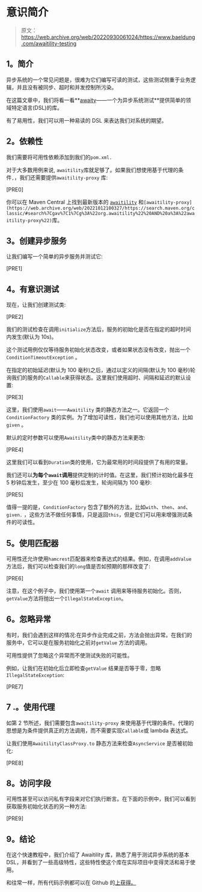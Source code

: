 # 意识简介

> 原文：<https://web.archive.org/web/20220930061024/https://www.baeldung.com/awaitility-testing>

## **1。简介**

异步系统的一个常见问题是，很难为它们编写可读的测试，这些测试侧重于业务逻辑，并且没有被同步、超时和并发控制所污染。

在这篇文章中，我们将看一看**[awaity](https://web.archive.org/web/20221012100327/http://www.awaitility.org/)——一个为异步系统测试**提供简单的领域特定语言(DSL)的库。

有了易用性，我们可以用一种易读的 DSL 来表达我们对系统的期望。

## **2。依赖性**

我们需要将可用性依赖添加到我们的`pom.xml.`

对于大多数用例来说, `awaitility`库就足够了。如果我们想使用基于代理的条件`,`，我们还需要提供`awaitility-proxy` 库:

[PRE0]

你可以在 Maven Central 上找到最新版本的 [`awaitility`](https://web.archive.org/web/20221012100327/https://search.maven.org/classic/#search%7Cgav%7C1%7Cg%3A%22org.awaitility%22%20AND%20a%3A%22awaitility%22) 和`[awaitility-proxy](https://web.archive.org/web/20221012100327/https://search.maven.org/classic/#search%7Cgav%7C1%7Cg%3A%22org.awaitility%22%20AND%20a%3A%22awaitility-proxy%22)`库。

## **3。创建异步服务**

让我们编写一个简单的异步服务并测试它:

[PRE1]

## **4。有意识测试**

现在，让我们创建测试类:

[PRE2]

我们的测试检查在调用`initialize`方法后，服务的初始化是否在指定的超时时间内发生(默认为 10s)。

这个测试用例仅仅等待服务初始化状态改变，或者如果状态没有改变，抛出一个`ConditionTimeoutException` 。

在指定的初始延迟(默认为 100 毫秒)之后，通过以定义的间隔(默认为 100 毫秒)轮询我们的服务的`Callable`来获得状态。这里我们使用超时、间隔和延迟的默认设置:

[PRE3]

这里，我们使用`await`——`Awaitility` 类的静态方法之一。它返回一个`ConditionFactory` 类的实例。为了增加可读性，我们也可以使用其他方法，比如`given` 。

默认的定时参数可以使用`Awaitility`类中的静态方法来更改:

[PRE4]

这里我们可以看到`Duration`类的使用，它为最常用的时间段提供了有用的常量。

我们还可以**为每个`await`调用**提供定制的计时值。在这里，我们预计初始化最多在 5 秒钟后发生，至少在 100 毫秒后发生，轮询间隔为 100 毫秒:

[PRE5]

值得一提的是，`ConditionFactory` 包含了额外的方法，比如`with`、`then`、`and`、`given.` ，这些方法不做任何事情，只是返回`this`，但是它们可以用来增强测试条件的可读性。

## **5。使用匹配器**

可用性还允许使用`hamcrest`匹配器来检查表达式的结果。例如，在调用`addValue`方法后，我们可以检查我们的`long`值是否如预期的那样改变了:

[PRE6]

注意，在这个例子中，我们使用第一个`await` 调用来等待服务初始化。否则，`getValue`方法将抛出一个`IllegalStateException`。

## **6。忽略异常**

有时，我们会遇到这样的情况:在异步作业完成之前，方法会抛出异常。在我们的服务中，它可以是在服务初始化之前对`getValue` 方法的调用。

可用性提供了忽略这个异常而不使测试失败的可能性。

例如，让我们在初始化后立即检查`getValue` 结果是否等于零，忽略`IllegalStateException`:

[PRE7]

## 7 .**。使用代理**

如第 2 节所述，我们需要包含`awaitility-proxy` 来使用基于代理的条件。代理的思想是为条件提供真正的方法调用，而不需要实现`Callable`或 lambda 表达式。

让我们使用`AwaitilityClassProxy.to` 静态方法来检查`AsyncService` 是否被初始化:

[PRE8]

## **8。访问字段**

可用性甚至可以访问私有字段来对它们执行断言。在下面的示例中，我们可以看到获取服务初始化状态的另一种方法:

[PRE9]

## **9。结论**

在这个快速教程中，我们介绍了 Awaitility 库，熟悉了用于测试异步系统的基本 DSL，并看到了一些高级特性，这些特性使这个库在实际项目中变得灵活和易于使用。

和往常一样，所有代码示例都可以在 Github 的[上获得。](https://web.archive.org/web/20221012100327/https://github.com/eugenp/tutorials/tree/master/libraries-testing)